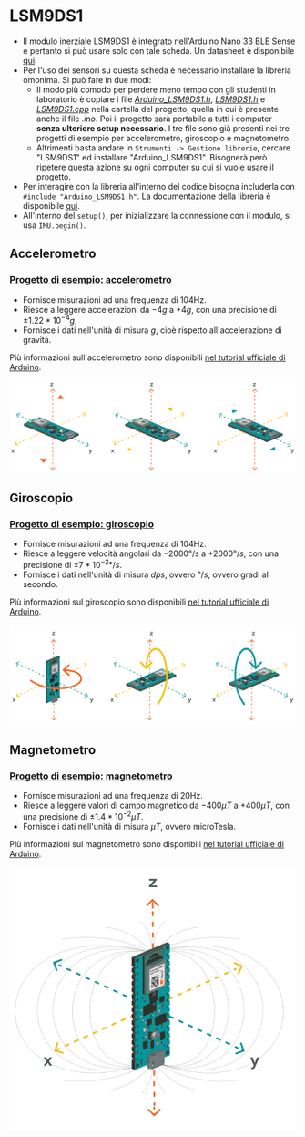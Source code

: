 # LSM9DS1

- Il modulo inerziale LSM9DS1 è integrato nell'Arduino Nano 33 BLE Sense e pertanto si può usare solo con tale scheda. Un datasheet è disponibile [qui](https://cdn.sparkfun.com/assets/learn_tutorials/3/7/3/LSM9DS1_Datasheet.pdf).
- Per l'uso dei sensori su questa scheda è necessario installare la libreria omonima. Si può fare in due modi:
  - Il modo più comodo per perdere meno tempo con gli studenti in laboratorio è copiare i file [*Arduino_LSM9DS1.h*](./accelerometro/Arduino_LSM9DS1.h), [*LSM9DS1.h*](./accelerometro/LSM9DS1.h) e [*LSM9DS1.cpp*](./accelerometro/LSM9DS1.cpp) nella cartella del progetto, quella in cui è presente anche il file *.ino*. Poi il progetto sarà portabile a tutti i computer **senza ulteriore setup necessario**. I tre file sono già presenti nei tre progetti di esempio per accelerometro, giroscopio e magnetometro.
  - Altrimenti basta andare in `Strumenti -> Gestione librerie`, cercare "LSM9DS1" ed installare "Arduino_LSM9DS1". Bisognerà però ripetere questa azione su ogni computer su cui si vuole usare il progetto.
- Per interagire con la libreria all'interno del codice bisogna includerla con `#include "Arduino_LSM9DS1.h"`. La documentazione della libreria è disponibile [qui](https://www.arduino.cc/reference/en/libraries/arduino_lsm9ds1/).
- All'interno del `setup()`, per inizializzare la connessione con il modulo, si usa `IMU.begin()`.


## Accelerometro

### [Progetto di esempio: accelerometro](./accelerometro/accelerometro.ino)

- Fornisce misurazioni ad una frequenza di 104Hz.
- Riesce a leggere accelerazioni da $-4g$ a $+4g$, con una precisione di $\pm 1.22*10^{-4}g$.
- Fornisce i dati nell'unità di misura $g$, cioè rispetto all'accelerazione di gravità.

Più informazioni sull'accelerometro sono disponibili [nel tutorial ufficiale di Arduino](https://docs.arduino.cc/tutorials/nano-33-ble-sense/imu-accelerometer).

![Orientazione](./assets/nano33BS_02_acceleration.png)


## Giroscopio

### [Progetto di esempio: giroscopio](./giroscopio/giroscopio.ino)

- Fornisce misurazioni ad una frequenza di 104Hz.
- Riesce a leggere velocità angolari da $-2000°/s$ a $+2000°/s$, con una precisione di $\pm 7*10^{-2}°/s$.
- Fornisce i dati nell'unità di misura $dps$, ovvero $°/s$, ovvero gradi al secondo.

Più informazioni sul giroscopio sono disponibili [nel tutorial ufficiale di Arduino](https://docs.arduino.cc/tutorials/nano-33-ble-sense/imu-gyroscope).

![Orientazione](./assets/nano33BS_03_gyroscope.png)


## Magnetometro

### [Progetto di esempio: magnetometro](./magnetometro/magnetometro.ino)

- Fornisce misurazioni ad una frequenza di 20Hz.
- Riesce a leggere valori di campo magnetico da $-400\mu T$ a $+400\mu T$, con una precisione di $\pm 1.4*10^{-2}\mu T$.
- Fornisce i dati nell'unità di misura $\mu T$, ovvero microTesla.

Più informazioni sul magnetometro sono disponibili [nel tutorial ufficiale di Arduino](https://docs.arduino.cc/tutorials/nano-33-ble-sense/imu-magnetometer).

![Orientazione](./assets/nano33BS_04_magnetometer.png)
